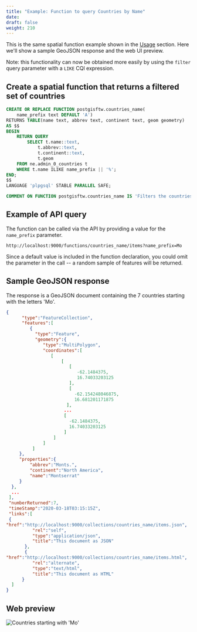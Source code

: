 ```yaml
---
title: "Example: Function to query Countries by Name"
date:
draft: false
weight: 210
---
```


This is the same spatial function example shown in the [Usage](/usage/functions/) section.  Here we'll show a sample GeoJSON response and the web UI preview.

Note: this functionality can now be obtained more easily by using the `filter` query parameter with a `LIKE` CQl expression.

## Create a spatial function that returns a filtered set of countries

```sql
CREATE OR REPLACE FUNCTION postgisftw.countries_name(
	name_prefix text DEFAULT 'A')
RETURNS TABLE(name text, abbrev text, continent text, geom geometry)
AS $$
BEGIN
	RETURN QUERY
		SELECT t.name::text,
            t.abbrev::text,
            t.continent::text,
            t.geom
    FROM ne.admin_0_countries t
    WHERE t.name ILIKE name_prefix || '%';
END;
$$
LANGUAGE 'plpgsql' STABLE PARALLEL SAFE;

COMMENT ON FUNCTION postgisftw.countries_name IS 'Filters the countries table by the initial letters of the name using the "name_prefix" parameter.';
```

## Example of API query

The function can be called via the API by providing a value for the `name_prefix` parameter.

`http://localhost:9000/functions/countries_name/items?name_prefix=Mo`

Since a default value is included in the function declaration, you could omit the parameter in the call -- a random sample of features will be returned.

## Sample GeoJSON response

The response is a GeoJSON document containing the 7 countries starting with the letters 'Mo'.

```json
{
      "type":"FeatureCollection",
      "features":[
         {
           "type":"Feature",
           "geometry":{
              "type":"MultiPolygon",
              "coordinates":[
                 [
                     [
                        [
                           -62.1484375,
                           16.74033203125
                        ],
                        [
                          -62.154248046875,
                          16.681201171875
                       ],
                      ...
                      [
                        -62.1484375,
                        16.74033203125
                      ]
                  ]
              ]
          ]
     },
     "properties":{
         "abbrev":"Monts.",
         "continent":"North America",
         "name":"Montserrat"
     }
  },
  ...
 ],
 "numberReturned":7,
 "timeStamp":"2020-03-18T03:15:15Z",
 "links":[
 {
"href":"http://localhost:9000/collections/countries_name/items.json",
          "rel":"self",
          "type":"application/json",
          "title":"This document as JSON"
       },
       {
"href":"http://localhost:9000/collections/countries_name/items.html",
          "rel":"alternate",
          "type":"text/html",
          "title":"This document as HTML"
      }
  ]
}
```

## Web preview

![Countries starting with 'Mo'](/ex-query-countries.png)
